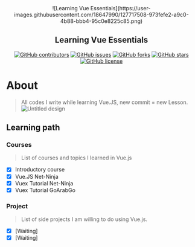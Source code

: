 <div align="center">
![Learning Vue Essentials](https://user-images.githubusercontent.com/18647990/127717508-973fefe2-a9c0-4b88-bbb4-95c0e8225c85.png)
</div>


<h2 align="center">Learning Vue Essentials</h2>

<div align="center">

[![GitHub contributors](https://img.shields.io/github/contributors/AbdallahHemdan/learningVue)](https://github.com/AbdallahHemdan/learningVue/contributors)
[![GitHub issues](https://img.shields.io/github/issues/AbdallahHemdan/learningVue)](https://github.com/AbdallahHemdan/learningVue/issues)
[![GitHub forks](https://img.shields.io/github/forks/AbdallahHemdan/learningVue)](https://github.com/AbdallahHemdan/learningVue/network)
[![GitHub stars](https://img.shields.io/github/stars/AbdallahHemdan/learningVue)](https://github.com/AbdallahHemdan/learningVue/stargazers)
[![GitHub license](https://img.shields.io/github/license/AbdallahHemdan/learningVue)](https://github.com/AbdallahHemdan/learningVue/blob/master/LICENSE)

</div>

# About 
> All codes I write while learning Vue.JS, new commit = new Lesson.
![Untitled design](https://user-images.githubusercontent.com/18647990/127717651-5900ffae-656a-40de-b1d6-42612d0af1cd.png)

## Learning path

### Courses
> List of courses and topics I learned in Vue.js

- [x] Introductory course
- [x] Vue.JS Net-Ninja
- [x] Vuex Tutorial Net-Ninja
- [x] Vuex Tutorial GoArabGo

### Project
> List of side projects I am willing to do using Vue.js.

- [x] [Waiting]
- [x] [Waiting]
